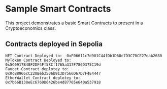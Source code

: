# Sample Smart Contracts

This project demonstrates a basic Smart Contracts to present in a Cryptoeconomics class.


## Contracts deployed in Sepolia
```
NFT Contract Deployed to:  0xF06611c7d901C44fDb1D68c7D3C70CE27eaA2680
MyToken Contract Deployed to:  0x5C0917B48F2DF4Ff58Cf1765a317F786D375C19d
Faucet Contract deplotey to:  0x0cB8966cC220Beb3506b913D7566D67D7F4E4447
EtherWallet Contract deplotey to:  0x7b66B138eEc6769D6426be4d87765e640a537918
```
